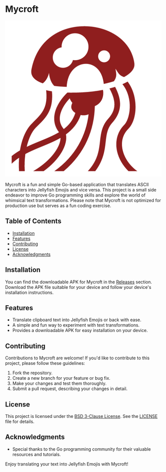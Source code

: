 # Mycroft

![Mycroft Icon](jellyfish.png)

Mycroft is a fun and simple Go-based application that translates ASCII characters into Jellyfish Emojis and vice versa. This project is a small side endeavor to improve Go programming skills and explore the world of whimsical text transformations. Please note that Mycroft is not optimized for production use but serves as a fun coding exercise.

## Table of Contents

- [Installation](#installation)
- [Features](#features)
- [Contributing](#contributing)
- [License](#license)
- [Acknowledgments](#acknowledgments)

## Installation

You can find the downloadable APK for Mycroft in the [Releases](https://github.com/BlyDoesCoding/Mycroft/releases) section. Download the APK file suitable for your device and follow your device's installation instructions.

## Features

- Translate clipboard text into Jellyfish Emojis or back with ease.
- A simple and fun way to experiment with text transformations.
- Provides a downloadable APK for easy installation on your device.

## Contributing

Contributions to Mycroft are welcome! If you'd like to contribute to this project, please follow these guidelines:

1. Fork the repository.
2. Create a new branch for your feature or bug fix.
3. Make your changes and test them thoroughly.
4. Submit a pull request, describing your changes in detail.

## License

This project is licensed under the [BSD 3-Clause License](LICENSE). See the [LICENSE](LICENSE) file for details.

## Acknowledgments

- Special thanks to the Go programming community for their valuable resources and tutorials.

Enjoy translating your text into Jellyfish Emojis with Mycroft!
